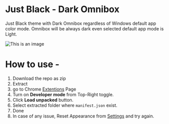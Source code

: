 # Just Black - Dark Omnibox 

Just Black theme with Dark Omnibox regardless of Windows default app color mode. Omnibox will be always dark even selected default app mode is Light. 

![This is an image](https://i.postimg.cc/L5n0FKg6/just-black-dark-omnibox.png)


# How to use - 
1. Download the repo as zip
2. Extract 
3. go to Chrome [Extentions](chrome://extensions/) Page 
4. Turn on **Developer mode** from Top-Right toggle. 
5. Click **Load unpacked** button.
6. Select extracted folder where `manifest.json` exist.
7. Done
8. In case of any issue, Reset Appearance from [Settings](chrome://settings/appearance) and try again. 